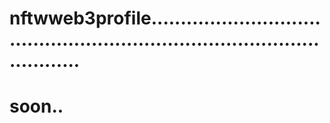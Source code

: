 # nftwweb3profile..............................................................................................
# soon..
